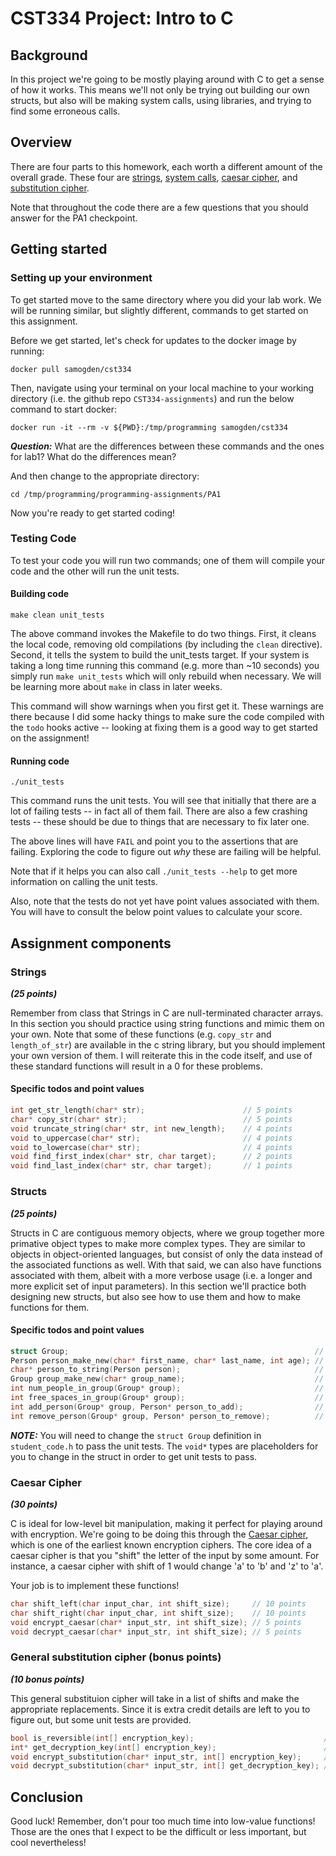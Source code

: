 # CST334 Project: Intro to C

## Background

In this project we're going to be mostly playing around with C to get a sense of how it works.
This means we'll not only be trying out building our own structs, but also will be making system calls, using libraries, and trying to find some erroneous calls.

## Overview

There are four parts to this homework, each worth a different amount of the overall grade.
These four are [strings](#strings), [system calls](#system-calls), [caesar cipher](#caesar-cipher), and [substitution cipher](#general-substitution-cipher-bonus-points).

Note that throughout the code there are a few questions that you should answer for the PA1 checkpoint.

## Getting started

### Setting up your environment

To get started move to the same directory where you did your lab work.
We will be running similar, but slightly different, commands to get started on this assignment.

Before we get started, let's check for updates to the docker image by running:
```shell
docker pull samogden/cst334
```

Then, navigate using your terminal on your local machine to your working directory (i.e. the github repo `CST334-assignments`) and run the below command to start docker:
```shell
docker run -it --rm -v ${PWD}:/tmp/programming samogden/cst334
```

***Question:*** What are the differences between these commands and the ones for lab1?  What do the differences mean?

And then change to the appropriate directory:
```shell
cd /tmp/programming/programming-assignments/PA1
```

Now you're ready to get started coding!


### Testing Code

To test your code you will run two commands; one of them will compile your code and the other will run the unit tests.

#### Building code

```shell
make clean unit_tests
```
The above command invokes the Makefile to do two things.
First, it cleans the local code, removing old compilations (by including the `clean` directive).
Second, it tells the system to build the unit_tests target.
If your system is taking a long time running this command (e.g. more than ~10 seconds) you simply run `make unit_tests` which will only rebuild when necessary.
We will be learning more about `make` in class in later weeks.

This command will show warnings when you first get it.
These warnings are there because I did some hacky things to make sure the code compiled with the `todo` hooks active -- looking at fixing them is a good way to get started on the assignment!

#### Running code

```shell
./unit_tests
```

This command runs the unit tests.
You will see that initially that there are a lot of failing tests -- in fact all of them fail.
There are also a few crashing tests -- these should be due to things that are necessary to fix later one.

The above lines will have `FAIL` and point you to the assertions that are failing.
Exploring the code to figure out _why_ these are failing will be helpful.

Note that if it helps you can also call `./unit_tests --help` to get more information on calling the unit tests.

Also, note that the tests do not yet have point values associated with them.
You will have to consult the below point values to calculate your score.

## Assignment components


### Strings 
***(25 points)***

Remember from class that Strings in C are null-terminated character arrays.
In this section you should practice using string functions and mimic them on your own.
Note that some of these functions (e.g. `copy_str` and `length_of_str`) are available in the c string library, but you should implement your own version of them.
I will reiterate this in the code itself, and use of these standard functions will result in a 0 for these problems.

#### Specific todos and point values

```c
int get_str_length(char* str);                      // 5 points
char* copy_str(char* str);                          // 5 points
void truncate_string(char* str, int new_length);    // 4 points
void to_uppercase(char* str);                       // 4 points
void to_lowercase(char* str);                       // 4 points
void find_first_index(char* str, char target);      // 2 points
void find_last_index(char* str, char target);       // 1 points
```

### Structs 
***(25 points)***

Structs in C are contiguous memory objects, where we group together more primative object types to make more complex types.
They are similar to objects in object-oriented languages, but consist of only the data instead of the associated functions as well.
With that said, we can also have functions associated with them, albeit with a more verbose usage (i.e. a longer and more explicit set of input parameters).
In this section we'll practice both designing new structs, but also see how to use them and how to make functions for them.

#### Specific todos and point values

```c
struct Group;                                                       // 5 points
Person person_make_new(char* first_name, char* last_name, int age); // 4 points
char* person_to_string(Person person);                              // 2 points
Group group_make_new(char* group_name);                             // 3 points
int num_people_in_group(Group* group);                              // 2 points
int free_spaces_in_group(Group* group);                             // 4 points
int add_person(Group* group, Person* person_to_add);                // 4 points
int remove_person(Group* group, Person* person_to_remove);          // 1 point
```

***NOTE:***
You will need to change the `struct Group` definition in `student_code.h` to pass the unit tests.
The `void*` types are placeholders for you to change in the struct in order to get unit tests to pass.

### Caesar Cipher
***(30 points)***

C is ideal for low-level bit manipulation, making it perfect for playing around with encryption.
We're going to be doing this through the [Caesar cipher](https://en.wikipedia.org/wiki/Caesar_cipher), which is one of the earliest known encryption ciphers.
The core idea of a caesar cipher is that you "shift" the letter of the input by some amount.
For instance, a caesar cipher with shift of 1 would change 'a' to 'b' and 'z' to 'a'.

Your job is to implement these functions!

```c
char shift_left(char input_char, int shift_size);     // 10 points
char shift_right(char input_char, int shift_size);    // 10 points
void encrypt_caesar(char* input_str, int shift_size); // 5 points
void decrypt_caesar(char* input_str, int shift_size); // 5 points
```

### General substitution cipher (bonus points)
***(10 bonus points)***

This general substituion cipher will take in a list of shifts and make the appropriate replacements.
Since it is extra credit details are left to you to figure out, but some unit tests are provided.

```c
bool is_reversible(int[] encryption_key);                             // 4 points
int* get_decryption_key(int[] encryption_key);                        // 4 points
void encrypt_substitution(char* input_str, int[] encryption_key);     // 1 point
void decrypt_substitution(char* input_str, int[] get_decryption_key); // 1 point

```



## Conclusion

Good luck!
Remember, don't pour too much time into low-value functions!
Those are the ones that I expect to be the difficult or less important, but cool nevertheless!
